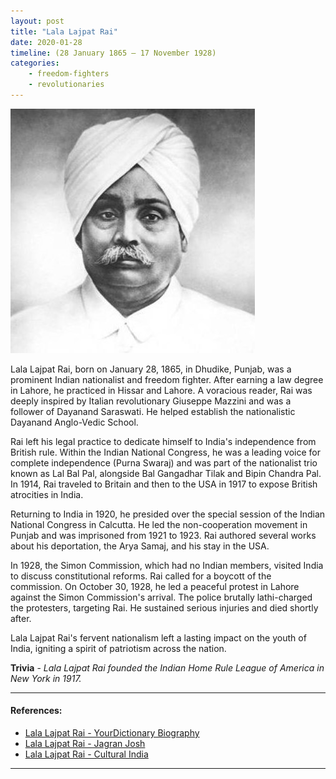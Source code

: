 ```yaml
---
layout: post
title: "Lala Lajpat Rai"
date: 2020-01-28
timeline: (28 January 1865 – 17 November 1928)
categories:
    - freedom-fighters
    - revolutionaries
---
```


<img src="/images/Lala-Lajpat-Rai.jpg" alt="Lala Lajpat Rai Image" class="circular-img" />


Lala Lajpat Rai, born on January 28, 1865, in Dhudike, Punjab, was a prominent Indian nationalist and freedom fighter. After earning a law degree in Lahore, he practiced in Hissar and Lahore. A voracious reader, Rai was deeply inspired by Italian revolutionary Giuseppe Mazzini and was a follower of Dayanand Saraswati. He helped establish the nationalistic Dayanand Anglo-Vedic School.

Rai left his legal practice to dedicate himself to India's independence from British rule. Within the Indian National Congress, he was a leading voice for complete independence (Purna Swaraj) and was part of the nationalist trio known as Lal Bal Pal, alongside Bal Gangadhar Tilak and Bipin Chandra Pal. In 1914, Rai traveled to Britain and then to the USA in 1917 to expose British atrocities in India.

Returning to India in 1920, he presided over the special session of the Indian National Congress in Calcutta. He led the non-cooperation movement in Punjab and was imprisoned from 1921 to 1923. Rai authored several works about his deportation, the Arya Samaj, and his stay in the USA.

In 1928, the Simon Commission, which had no Indian members, visited India to discuss constitutional reforms. Rai called for a boycott of the commission. On October 30, 1928, he led a peaceful protest in Lahore against the Simon Commission's arrival. The police brutally lathi-charged the protesters, targeting Rai. He sustained serious injuries and died shortly after.

Lala Lajpat Rai's fervent nationalism left a lasting impact on the youth of India, igniting a spirit of patriotism across the nation.

__Trivia__ - *Lala Lajpat Rai founded the Indian Home Rule League of America in New York in 1917.*

---

#### References:

- [Lala Lajpat Rai - YourDictionary Biography](https://biography.yourdictionary.com/lala-lajpat-rai)
- [Lala Lajpat Rai - Jagran Josh](https://www.jagranjosh.com/general-knowledge/lala-lajpat-rai-biography-1580207229-1)
- [Lala Lajpat Rai - Cultural India](https://www.culturalindia.net/leaders/lala-lajpat-rai.html)

---